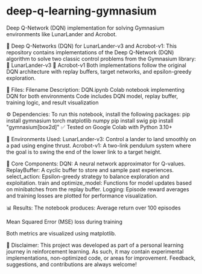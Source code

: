 # deep-q-learning-gymnasium
Deep Q-Network (DQN) implementation for solving Gymnasium environments like LunarLander and Acrobot.



🧠 Deep Q-Networks (DQN) for LunarLander-v3 and Acrobot-v1:
This repository contains implementations of the Deep Q-Network (DQN) algorithm to solve two classic control problems from the Gymnasium library:
🚀 LunarLander-v3
🤸 Acrobot-v1
Both implementations follow the original DQN architecture with replay buffers, target networks, and epsilon-greedy exploration.

📂 Files:
Filename	Description:
DQN.ipynb	Colab notebook implementing DQN for both environments
Code includes	DQN model, replay buffer, training logic, and result visualization

⚙️ Dependencies:
To run this notebook, install the following packages:
pip install gymnasium torch matplotlib numpy
pip install swig
pip install "gymnasium[box2d]"
✅ Tested on Google Colab with Python 3.10+

🧪 Environments Used:
LunarLander-v3: Control a lander to land smoothly on a pad using engine thrust.
Acrobot-v1: A two-link pendulum system where the goal is to swing the end of the lower link to a target height.

🧱 Core Components:
DQN: A neural network approximator for Q-values.
ReplayBuffer: A cyclic buffer to store and sample past experiences.
select_action: Epsilon-greedy strategy to balance exploration and exploitation.
train and optimize_model: Functions for model updates based on minibatches from the replay buffer.
Logging: Episode reward averages and training losses are plotted for performance visualization.

📊 Results:
The notebook produces:
Average return over 100 episodes

Mean Squared Error (MSE) loss during training

Both metrics are visualized using matplotlib.

📌 Disclaimer:
This project was developed as part of a personal learning journey in reinforcement learning.
As such, it may contain experimental implementations, non-optimized code, or areas for improvement.
Feedback, suggestions, and contributions are always welcome!
